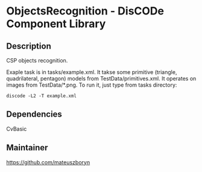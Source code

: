 ObjectsRecognition - DisCODe Component Library
==============================================

Description
-----------

CSP objects recognition.

Exaple task is in tasks/example.xml. 
It takse some primitive (triangle, quadrilateral, pentagon) models from TestData/primitives.xml.
It operates on images from TestData/*.png.
To run it, just type from tasks directory:

    discode -L2 -T example.xml

Dependencies
------------

CvBasic

Maintainer
----------

https://github.com/mateuszboryn
